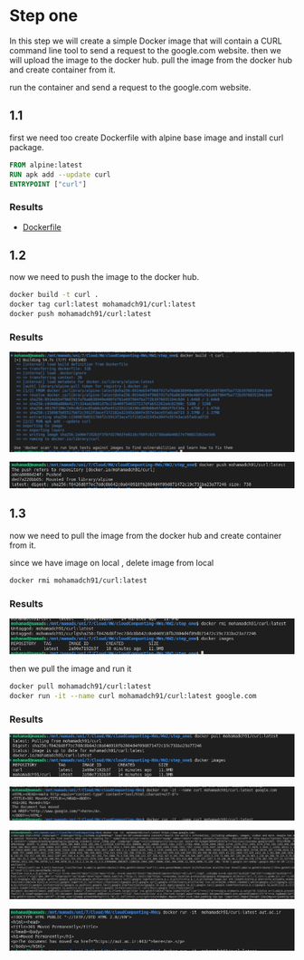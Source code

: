 # Step one

In this step we will create a simple Docker image that will contain a CURL command line tool to send a request to the google.com website.
then we will upload the image to the docker hub.
pull  the image from the docker hub and create container from it.

run the container and send a request to the google.com website.


## 1.1

first we need too create Dockerfile with alpine base image and install curl package.

```Dockerfile
FROM alpine:latest
RUN apk add --update curl
ENTRYPOINT ["curl"]
```
### Results

- [Dockerfile](./Dockerfile)
## 1.2

now we need to push the image to the docker hub.

```bash
docker build -t curl .
docker tag curl:latest mohamadch91/curl:latest
docker push mohamadch91/curl:latest
```
### Results
![Builded image](./images/build.png)

![Push image](./images/push.png)

## 1.3

now we need to pull the image from the docker hub and create container from it.


since we have image on local , delete image from local 

```bash
docker rmi mohamadch91/curl:latest
```
### Results
![Remove local image](./images/remove.png)

then we pull the image and run it
    

```bash
docker pull mohamadch91/curl:latest
docker run -it --name curl mohamadch91/curl:latest google.com
```
### Results
![pull image](./images/pull-images.png)

![run google.com](./images/curl-google.png)

![run no redirect](./images/curl-google-no.png)

![run aut](./images/curl-aut.png)